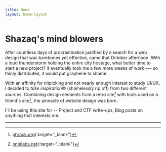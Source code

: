 ```yaml
---
title: Home
layout: home-layout
---
```

# Shazaq's mind blowers
After countless days of procrastination justified by a search for a web design that was barebones yet effective, came that October afternoon. With a loud thunderstorm holding the entire city hostage, what better time to start a new project? It eventually took me a few more weeks of work —- so thinly distributed, it would put graphene to shame.

With an affinity for nitpicking and not nearly enough interest to study UI/UX, I decided to _take inspiration_&copy; (shamelessly rip off) from two different sources. Combining design elements from a retro site[^1] with tools used on a friend's site[^2], the pinnacle of website design was born.

I'll be using this site for -- Project and CTF write-ups, Blog posts on anything that interests me.

---

[^1]: [phrack.org](https://phrack.org/){:target="_blank"}
[^2]: [nnnilabs.net](https://nnnilabs.net/){:target="_blank"}

